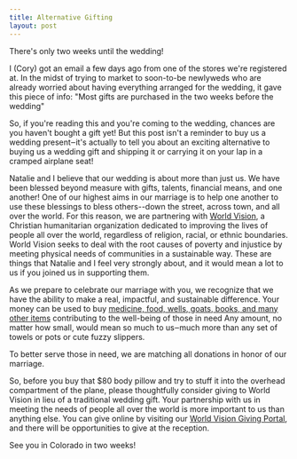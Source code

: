 ```yaml
---
title: Alternative Gifting
layout: post
---
```


There's only two weeks until the wedding! 

I (Cory) got an email a few days ago from one of the stores we're registered at. In the midst of trying to market to 
soon-to-be newlyweds who are already worried about having everything arranged for the wedding, it gave this piece of info:
"Most gifts are purchased in the two weeks before the wedding"

So, if you're reading this and you're coming to the wedding, chances are you haven't bought a gift yet! But this post
isn't a reminder to buy us a wedding present&#8210;it's actually to tell you about an exciting alternative to buying us a wedding gift
and shipping it or carrying it on your lap in a cramped airplane seat!

Natalie and I believe that our wedding is about more than just us. 
We have been blessed beyond measure with gifts, talents, financial means, and one another!
One of our highest aims in our marriage is to help one another to use these blessings to bless others--down the street, 
across town, and all over the world. For this reason, we are partnering with <a href="http://www.worldvision.org/">World Vision</a>,
a Christian humanitarian organization dedicated to improving the lives of people all over the world, regardless of religion,
racial, or ethnic boundaries. World Vision seeks to deal with the root causes of poverty and injustice by meeting physical
needs of communities in a sustainable way. These are things that Natalie and I feel very strongly about, and it would
mean a lot to us if you joined us in supporting them.

As we prepare to celebrate our marriage with you, we recognize that we have the ability to make a real, impactful, and sustainable difference.
Your money can be used to buy
<a href="http://support.worldvision.org/site/TR/GiftCatalog/GiftCatalog?px=1151804&pg=personal&fr_id=1660">medicine, food, wells, goats, books, and many other items</a> contributing to the well-being of those in need
Any amount, no matter how small, would mean so much to us&#8210;much more than any set of towels or pots or cute fuzzy slippers.

To better serve those in need, we are matching all donations in honor of our marriage. 

So, before you buy that $80 body pillow and try to stuff it into the overhead compartment of the plane, please thoughtfully
consider giving to World Vision in lieu of a traditional wedding gift. Your partnership with us in meeting the needs of people
all over the world is more important to us than anything else. You can give online by visiting our <a href="http://support.worldvision.org/site/TR/GiftCatalog/GiftCatalog?px=1151804&pg=personal&fr_id=1660">World Vision Giving Portal</a>,
and there will be opportunities to give at the reception.

See you in Colorado in two weeks!
